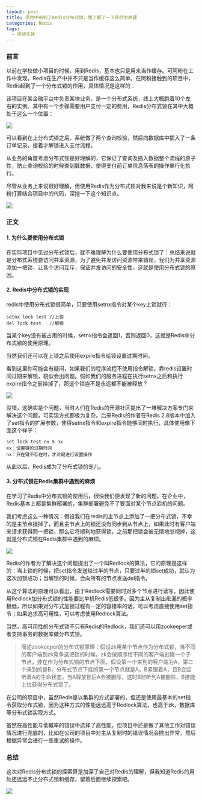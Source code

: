 ```yaml
---
layout: post
title: 项目中用到了Redis分布式锁，我了解了一下背后的原理
categories: Redis
tags:
  - 炭烧生蚝
---
```


### 前言

以前在学校做小项目的时候，用到Redis，基本也只是用来当作缓存。可阿粉在工作中发现，Redis在生产中并不只是当作缓存这么简单。在阿粉接触到的项目中，Redis起到了一个分布式锁的作用，具体情况是这样的：

该项目在某金融平台中负责某块业务，是一个分布式系统，线上大概跑着10个左右的实例。其中有一个步骤需要用户支付一定的费用，Redis分布式锁在其中大概处于这么一个位置：

![](http://www.justdojava.com/assets/images/2019/java/image-tssh/distributed-lock/distributed-lock.png)

可以看到在上分布式锁之后，系统做了两个查询校验，然后向数据库中插入了一条订单记录，接着才解锁进入支付流程。

从业务的角度考虑分布式锁是好理解的，它保证了查询及插入数据整个流程的原子性，防止查询校验的时候查到脏数据，使得支付前订单信息落表的操作串行化执行。

尽管从业务上来说很好理解，但使用Redis作为分布式锁对我来说是个新知识，阿粉打算结合项目中的代码，深挖一下这个知识点。

![](http://www.justdojava.com/assets/images/2019/java/image-tssh/distributed-lock/1.jpg)

### 正文

#### 1. 为什么要使用分布式锁

在实际项目中见过分布式锁后，就不难理解为什么要使用分布式锁了：总结来说就是分布式系统要访问共享资源，为了避免并发访问资源带来错误，我们为共享资源添加一把锁，让各个访问互斥，保证并发访问的安全性，这就是使用分布式锁的原因。

#### 2. Redis中分布式锁的实现

redis中使用分布式锁很简单，只要使用setnx指令对某个key上锁就行：

```
setnx lock test //上锁
del lock test   //解锁
```
当某个key没有被占用的时候，setnx指令会返回1，否则返回0，这就是Redis中分布式锁的使用原理。

当然我们还可以在上锁之后使用expire指令给锁设置过期时间。

看到这里你可能会有疑问，如果我们的程序流程不使用指令解锁，靠redis设置时间过期来解锁，貌似会出问题。假如我们的服务进程在执行setnx之后和执行expire指令之前挂掉了，那这个锁岂不是永远都不能被释放？

![](http://www.justdojava.com/assets/images/2019/java/image-tssh/distributed-lock/2.jpg)

没错，这确实是个问题，当时人们在Redis的开源社区提出了一堆解决方案专门来解决这个问题，可实现方式都极为复杂。后来Redis的作者在Redis 2.8版本中加入了set指令的扩展参数，使得setnx指令和expire指令能够同时执行，具体使用像下面这个样子：

```
set lock test ex 5 nx
ex：设置键的过期时间
nx：只在键不存在时，才对键进行设置操作
```
从此以后，Redis成为了分布式锁的宠儿。

#### 3. 分布式锁在Redis集群中遇到的麻烦

在学习了Redis中分布式锁的使用后，很快我们便发现了新的问题。在企业中，Redis基本上都是集群部署的，集群部署避免不了要面对某个节点宕机的问题。

我们考虑这么一种情况：假设我们在redis的主节点上添加了一把分布式锁，不幸的是主节点挂掉了，而且主节点上的锁还没有同步到从节点上，如果此时有客户端来请求获得同一把锁，那么它将顺利地获得锁，之前那把锁会被无情地忽视掉，这就是分布式锁在Redis集群中遇到的麻烦。

![](http://www.justdojava.com/assets/images/2019/java/image-tssh/distributed-lock/3.jpg)

Redis的作者为了解决这个问题提出了一个叫Redlock的算法，它的原理是这样的：当上锁的时候，把set指令发送给过半的节点，只要过半的锁set成功，就认为这次加锁成功；当解锁的时候，会向所有的节点发送del指令。

从这个算法的原理可以看出，由于Redlock需要同时对多个节点进行读写，因此使用Redlock加分布式锁的性能要比单机Redis低很多。因为主从复制出纰漏的概率极低，所以如果对分布式加锁过程有一定的容错率的话，可以考虑直接使用set指令；如果追求高可用性，可以考虑使用Redlock算法。

当然，高可用性的分布式锁不只有Redis的Redlock，我们还可以用zookeeper或者支持事务的数据库做分布式锁。

> 简述zookeeper的分布式锁原理：假设zk用某个节点作为分布式锁，当不同的客户端到zk竞争这把锁的时候，zk会按顺序给不同的客户端创建一个子节点，挂在作为分布式锁的节点下面。假设第一个来到的客户端为A，第二个来到的是B，分布式节点下挂的第一个节点就是A，B紧跟着A，且B会监听着A的生命状态，当A释放锁后A会被删除，这时B监听到A被删除，B接能上位获得分布式锁了。

在公司的项目中，虽然Redis是以集群的方式部署的，但还是使用最基本的set指令获取分布式锁，因为这种方式的性能远远高于Redlock算法，也高于zk，数据库等分布式锁实现方式。

虽然在高性能与低概率的错误中选择了高性能，但项目中还是做了其他工作对错误情况进行兜底的，比如在公司的项目中对主从复制时的错误情况会抛出异常，然后根据异常会进行一些重试的操作。

### 总结

这次对Redis分布式锁的探索算是加深了自己对Redis的理解，但我知道Redis的用处还远远不止分布式锁和缓存，留着后面继续探索吧。

![](http://www.justdojava.com/assets/images/2019/java/image-tssh/distributed-lock/4.jpg)


